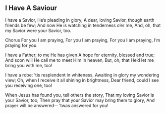 ## I Have A Saviour

I have a Savior, He’s pleading in glory,
A dear, loving Savior, though earth friends be few;
And now He is watching in tenderness o’er me,
And, oh, that my Savior were your Savior, too.

Chorus
For you I am praying,
For you I am praying,
For you I am praying,
I’m praying for you.

I have a Father; to me He has given
A hope for eternity, blessed and true;
And soon will He call me to meet Him in heaven,
But, oh, that He’d let me bring you with me, too!

I have a robe: ’tis resplendent in whiteness,
Awaiting in glory my wondering view;
Oh, when I receive it all shining in brightness,
Dear friend, could I see you receiving one, too! 

When Jesus has found you, tell others the story,
That my loving Savior is your Savior, too;
Then pray that your Savior may bring them to glory,
And prayer will be answered-- ’twas answered for you! 